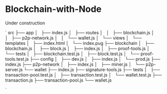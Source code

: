 # Blockchain-with-Node

Under construction

`
src
├── app
│   ├── index.js
│   ├── routes
│   │   ├── blockchain.js
│   │   ├── p2p-network.js
│   │   └── wallet.js
│   └── views
│   └── templates
│   ├── index.html
│   └── index.pug
├── blockchain
│   ├── blockchain.js
│   ├── block.js
│   ├── index.js
│   ├── proof-tools.js
│   └── tests
│   ├── blockchain.test.js
│   ├── block.test.js
│   └── proof-tools.test.js
├── config
│   ├── dev.js
│   ├── index.js
│   └── prod.js
├── index.js
├── p2p-network
│   ├── index.js
│   ├── miner.js
│   └── p2p-server.js
└── wallet
├── index.js
├── signature-tools.js
├── tests
│   ├── transaction-pool.test.js
│   ├── transaction.test.js
│   └── wallet.test.js
├── transaction.js
├── transaction-pool.js
└── wallet.js

`

